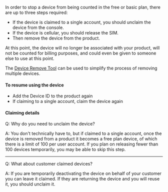 In order to stop a device from being counted in the free or basic plan, there are up to three steps required:

- If the device is claimed to a single account, you should unclaim the device from the console.
- If the device is cellular, you should release the SIM.
- Then remove the device from the product.

At this point, the device will no longer be associated with your product, will not be counted for billing purposes, and could even be given to someone else to use at this point.

The [Device Remove Tool](/tools/cloud-tools/device-remove/) can be used to simplify the process of removing multiple devices.

#### To resume using the device

- Add the Device ID to the product again
- If claiming to a single account, claim the device again

#### Claiming details

Q: Why do you need to unclaim the device?

A: You don't technically have to, but if claimed to a single account, once the device is removed from a product it becomes a free plan device, of which there is a limit of 100 per user account. If you plan on releasing fewer than 100 devices temporarily, you may be able to skip this step.

---

Q: What about customer claimed devices?

A: If you are temporarily deactivating the device on behalf of your customer you can leave it claimed. If they are returning the device and you will reuse it, you should unclaim it.

